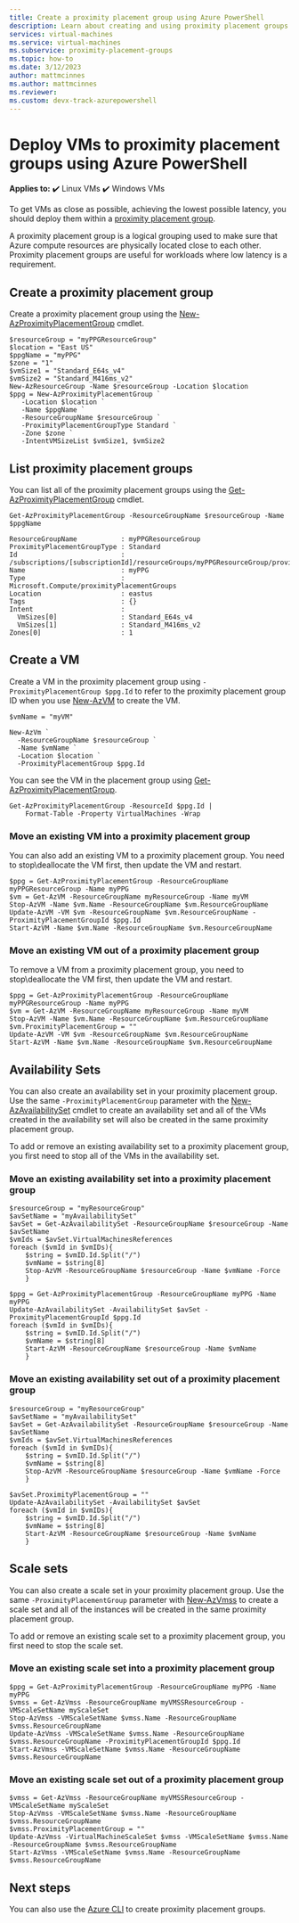 ```yaml
---
title: Create a proximity placement group using Azure PowerShell
description: Learn about creating and using proximity placement groups using Azure PowerShell. 
services: virtual-machines
ms.service: virtual-machines
ms.subservice: proximity-placement-groups
ms.topic: how-to
ms.date: 3/12/2023
author: mattmcinnes
ms.author: mattmcinnes
ms.reviewer: 
ms.custom: devx-track-azurepowershell
---
```


# Deploy VMs to proximity placement groups using Azure PowerShell

**Applies to:** :heavy_check_mark: Linux VMs :heavy_check_mark: Windows VMs 

To get VMs as close as possible, achieving the lowest possible latency, you should deploy them within a [proximity placement group](../co-location.md#proximity-placement-groups).

A proximity placement group is a logical grouping used to make sure that Azure compute resources are physically located close to each other. Proximity placement groups are useful for workloads where low latency is a requirement.


## Create a proximity placement group
Create a proximity placement group using the [New-AzProximityPlacementGroup](/powershell/module/az.compute/new-azproximityplacementgroup) cmdlet. 

```azurepowershell-interactive
$resourceGroup = "myPPGResourceGroup"
$location = "East US"
$ppgName = "myPPG"
$zone = "1"
$vmSize1 = "Standard_E64s_v4"
$vmSize2 = "Standard_M416ms_v2"
New-AzResourceGroup -Name $resourceGroup -Location $location
$ppg = New-AzProximityPlacementGroup `
   -Location $location `
   -Name $ppgName `
   -ResourceGroupName $resourceGroup `
   -ProximityPlacementGroupType Standard `
   -Zone $zone `
   -IntentVMSizeList $vmSize1, $vmSize2
```

## List proximity placement groups

You can list all of the proximity placement groups using the [Get-AzProximityPlacementGroup](/powershell/module/az.compute/get-azproximityplacementgroup) cmdlet.

```azurepowershell-interactive
Get-AzProximityPlacementGroup -ResourceGroupName $resourceGroup -Name $ppgName   

ResourceGroupName           : myPPGResourceGroup
ProximityPlacementGroupType : Standard
Id                          : /subscriptions/[subscriptionId]/resourceGroups/myPPGResourceGroup/providers/Microsoft.Compute/proximityPlacementGroups/myPPG
Name                        : myPPG
Type                        : Microsoft.Compute/proximityPlacementGroups
Location                    : eastus
Tags                        : {}
Intent                      : 
  VmSizes[0]                : Standard_E64s_v4
  VmSizes[1]                : Standard_M416ms_v2
Zones[0]                    : 1
```


## Create a VM

Create a VM in the proximity placement group using `-ProximityPlacementGroup $ppg.Id` to refer to the proximity placement group ID when you use [New-AzVM](/powershell/module/az.compute/new-azvm) to create the VM.

```azurepowershell-interactive
$vmName = "myVM"

New-AzVm `
  -ResourceGroupName $resourceGroup `
  -Name $vmName `
  -Location $location `
  -ProximityPlacementGroup $ppg.Id
```

You can see the VM in the placement group using [Get-AzProximityPlacementGroup](/powershell/module/az.compute/get-azproximityplacementgroup).

```azurepowershell-interactive
Get-AzProximityPlacementGroup -ResourceId $ppg.Id |
    Format-Table -Property VirtualMachines -Wrap
```

### Move an existing VM into a proximity placement group

You can also add an existing VM to a proximity placement group. You need to stop\deallocate the VM first, then update the VM and restart.

```azurepowershell-interactive
$ppg = Get-AzProximityPlacementGroup -ResourceGroupName myPPGResourceGroup -Name myPPG
$vm = Get-AzVM -ResourceGroupName myResourceGroup -Name myVM
Stop-AzVM -Name $vm.Name -ResourceGroupName $vm.ResourceGroupName
Update-AzVM -VM $vm -ResourceGroupName $vm.ResourceGroupName -ProximityPlacementGroupId $ppg.Id
Start-AzVM -Name $vm.Name -ResourceGroupName $vm.ResourceGroupName
```

### Move an existing VM out of a proximity placement group

To remove a VM from a proximity placement group, you need to stop\deallocate the VM first, then update the VM and restart.

```azurepowershell-interactive
$ppg = Get-AzProximityPlacementGroup -ResourceGroupName myPPGResourceGroup -Name myPPG
$vm = Get-AzVM -ResourceGroupName myResourceGroup -Name myVM
Stop-AzVM -Name $vm.Name -ResourceGroupName $vm.ResourceGroupName
$vm.ProximityPlacementGroup = ""
Update-AzVM -VM $vm -ResourceGroupName $vm.ResourceGroupName 
Start-AzVM -Name $vm.Name -ResourceGroupName $vm.ResourceGroupName
```


## Availability Sets
You can also create an  availability set in your proximity placement group. Use the same `-ProximityPlacementGroup` parameter with the [New-AzAvailabilitySet](/powershell/module/az.compute/new-azavailabilityset) cmdlet to create an availability set and all of the VMs created in the availability set will also be created in the same proximity placement group.

To add or remove an existing availability set to a proximity placement group, you first need to stop all of the VMs in the availability set. 

### Move an existing availability set into a proximity placement group

```azurepowershell-interactive
$resourceGroup = "myResourceGroup"
$avSetName = "myAvailabilitySet"
$avSet = Get-AzAvailabilitySet -ResourceGroupName $resourceGroup -Name $avSetName
$vmIds = $avSet.VirtualMachinesReferences
foreach ($vmId in $vmIDs){
    $string = $vmID.Id.Split("/")
    $vmName = $string[8]
    Stop-AzVM -ResourceGroupName $resourceGroup -Name $vmName -Force
    } 

$ppg = Get-AzProximityPlacementGroup -ResourceGroupName myPPG -Name myPPG
Update-AzAvailabilitySet -AvailabilitySet $avSet -ProximityPlacementGroupId $ppg.Id
foreach ($vmId in $vmIDs){
    $string = $vmID.Id.Split("/")
    $vmName = $string[8]
    Start-AzVM -ResourceGroupName $resourceGroup -Name $vmName 
    } 
```

### Move an existing availability set out of a proximity placement group

```azurepowershell-interactive
$resourceGroup = "myResourceGroup"
$avSetName = "myAvailabilitySet"
$avSet = Get-AzAvailabilitySet -ResourceGroupName $resourceGroup -Name $avSetName
$vmIds = $avSet.VirtualMachinesReferences
foreach ($vmId in $vmIDs){
    $string = $vmID.Id.Split("/")
    $vmName = $string[8]
    Stop-AzVM -ResourceGroupName $resourceGroup -Name $vmName -Force
    } 

$avSet.ProximityPlacementGroup = ""
Update-AzAvailabilitySet -AvailabilitySet $avSet 
foreach ($vmId in $vmIDs){
    $string = $vmID.Id.Split("/")
    $vmName = $string[8]
    Start-AzVM -ResourceGroupName $resourceGroup -Name $vmName 
    } 
```

## Scale sets

You can also create a scale set in your proximity placement group. Use the same `-ProximityPlacementGroup` parameter with [New-AzVmss](/powershell/module/az.compute/new-azvmss) to create a scale set and all of the instances will be created in the same proximity placement group.


To add or remove an existing scale set to a proximity placement group, you first need to stop the scale set. 

### Move an existing scale set into a proximity placement group

```azurepowershell-interactive
$ppg = Get-AzProximityPlacementGroup -ResourceGroupName myPPG -Name myPPG
$vmss = Get-AzVmss -ResourceGroupName myVMSSResourceGroup -VMScaleSetName myScaleSet
Stop-AzVmss -VMScaleSetName $vmss.Name -ResourceGroupName $vmss.ResourceGroupName
Update-AzVmss -VMScaleSetName $vmss.Name -ResourceGroupName $vmss.ResourceGroupName -ProximityPlacementGroupId $ppg.Id
Start-AzVmss -VMScaleSetName $vmss.Name -ResourceGroupName $vmss.ResourceGroupName
```

### Move an existing scale set out of a proximity placement group

```azurepowershell-interactive
$vmss = Get-AzVmss -ResourceGroupName myVMSSResourceGroup -VMScaleSetName myScaleSet
Stop-AzVmss -VMScaleSetName $vmss.Name -ResourceGroupName $vmss.ResourceGroupName
$vmss.ProximityPlacementGroup = ""
Update-AzVmss -VirtualMachineScaleSet $vmss -VMScaleSetName $vmss.Name -ResourceGroupName $vmss.ResourceGroupName  
Start-AzVmss -VMScaleSetName $vmss.Name -ResourceGroupName $vmss.ResourceGroupName
```

## Next steps

You can also use the [Azure CLI](../linux/proximity-placement-groups.md) to create proximity placement groups.
